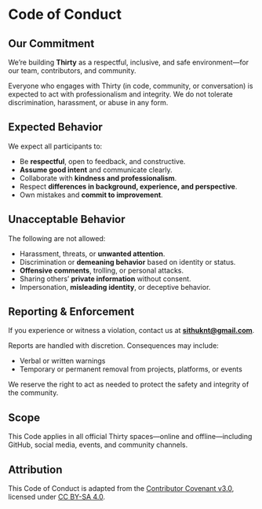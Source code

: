 # Code of Conduct

## Our Commitment

We’re building **Thirty** as a respectful, inclusive, and safe environment—for our team, contributors, and community.

Everyone who engages with Thirty (in code, community, or conversation) is expected to act with professionalism and integrity. We do not tolerate discrimination, harassment, or abuse in any form.

## Expected Behavior

We expect all participants to:

- Be **respectful**, open to feedback, and constructive.
- **Assume good intent** and communicate clearly.
- Collaborate with **kindness and professionalism**.
- Respect **differences in background, experience, and perspective**.
- Own mistakes and **commit to improvement**.

## Unacceptable Behavior

The following are not allowed:

- Harassment, threats, or **unwanted attention**.
- Discrimination or **demeaning behavior** based on identity or status.
- **Offensive comments**, trolling, or personal attacks.
- Sharing others’ **private information** without consent.
- Impersonation, **misleading identity**, or deceptive behavior.

## Reporting & Enforcement

If you experience or witness a violation, contact us at **[sithuknt@gmail.com](mailto:sithuknt@gmail.com)**.

Reports are handled with discretion. Consequences may include:

- Verbal or written warnings
- Temporary or permanent removal from projects, platforms, or events

We reserve the right to act as needed to protect the safety and integrity of the community.

## Scope

This Code applies in all official Thirty spaces—online and offline—including GitHub, social media, events, and community channels.

## Attribution

This Code of Conduct is adapted from the [Contributor Covenant v3.0](https://www.contributor-covenant.org/version/3/0/), licensed under [CC BY-SA 4.0](https://creativecommons.org/licenses/by-sa/4.0/).

